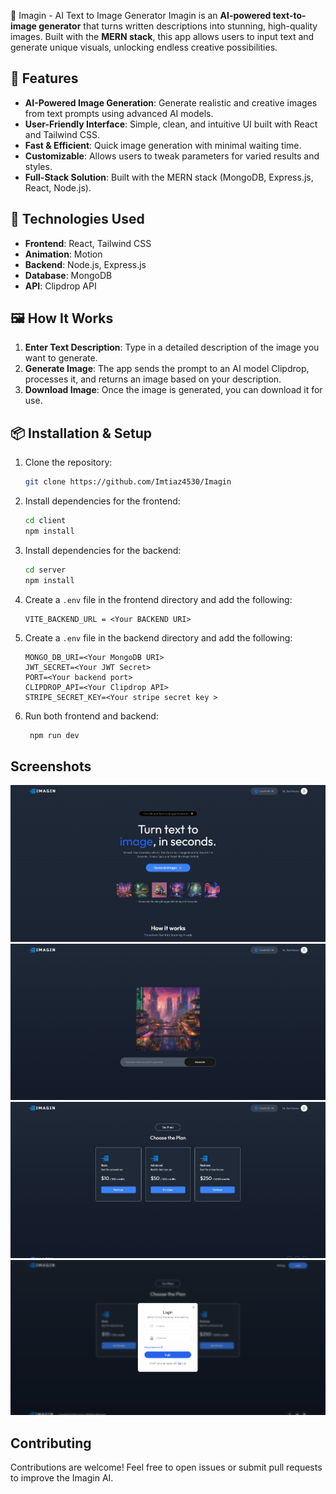 🎨 Imagin - AI Text to Image Generator
Imagin is an **AI-powered text-to-image generator** that turns written descriptions into stunning, high-quality images. Built with the **MERN stack**, this app allows users to input text and generate unique visuals, unlocking endless creative possibilities.

## 🚀 Features

- **AI-Powered Image Generation**: Generate realistic and creative images from text prompts using advanced AI models.
- **User-Friendly Interface**: Simple, clean, and intuitive UI built with React and Tailwind CSS.
- **Fast & Efficient**: Quick image generation with minimal waiting time.
- **Customizable**: Allows users to tweak parameters for varied results and styles.
- **Full-Stack Solution**: Built with the MERN stack (MongoDB, Express.js, React, Node.js).

## 🔧 Technologies Used

- **Frontend**: React, Tailwind CSS
- **Animation**: Motion
- **Backend**: Node.js, Express.js
- **Database**: MongoDB
- **API**: Clipdrop API

## 🖼️ How It Works

1. **Enter Text Description**: Type in a detailed description of the image you want to generate.
2. **Generate Image**: The app sends the prompt to an AI model Clipdrop, processes it, and returns an image based on your description.
3. **Download Image**: Once the image is generated, you can download it for use.

## 📦 Installation & Setup

1. Clone the repository:

   ```bash
   git clone https://github.com/Imtiaz4530/Imagin
   ```

2. Install dependencies for the frontend:

   ```bash
   cd client
   npm install
   ```

3. Install dependencies for the backend:

   ```bash
   cd server
   npm install
   ```

4. Create a `.env` file in the frontend directory and add the following:

   ```
   VITE_BACKEND_URL = <Your BACKEND URI>
   ```

5. Create a `.env` file in the backend directory and add the following:

   ```
   MONGO_DB_URI=<Your MongoDB URI>
   JWT_SECRET=<Your JWT Secret>
   PORT=<Your backend port>
   CLIPDROP_API=<Your Clipdrop API>
   STRIPE_SECRET_KEY=<Your stripe secret key >
   ```

6. Run both frontend and backend:
   ```bash
    npm run dev
   ```

## Screenshots

![HOME PAGE](./client/src/assets/HomeImagin.png)
![RESULT PAGE](./client/src/assets/ResultImagin.png)
![PURCHASE PAGE](./client/src/assets/PurchaseImagin.png)
![LOGIN PAGE](./client/src/assets/LoginImagine.png)

## Contributing

Contributions are welcome! Feel free to open issues or submit pull requests to improve the Imagin AI.
